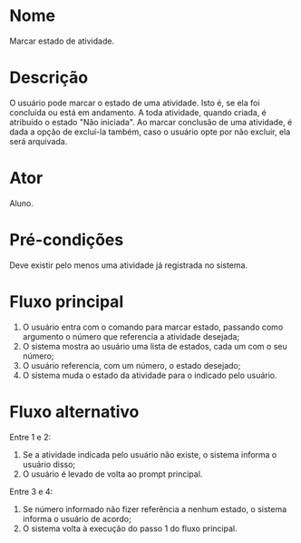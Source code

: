 # Nome
Marcar estado de atividade.

# Descrição
O usuário pode marcar o estado de uma atividade. Isto é, se ela foi concluída
ou está em andamento. A toda atividade, quando criada, é atribuído o estado
"Não iniciada". Ao marcar conclusão de uma atividade, é dada a opção de
excluí-la também, caso o usuário opte por não excluir, ela será arquivada.

# Ator
Aluno.

# Pré-condições
Deve existir pelo menos uma atividade já registrada no sistema.

# Fluxo principal
1. O usuário entra com o comando para marcar estado, passando como argumento o
   número que referencia a atividade desejada;
2. O sistema mostra ao usuário uma lista de estados, cada um com o seu número;
3. O usuário referencia, com um número, o estado desejado;
4. O sistema muda o estado da atividade para o indicado pelo usuário.

# Fluxo alternativo
Entre 1 e 2:
1. Se a atividade indicada pelo usuário não existe, o sistema informa o usuário
   disso;
2. O usuário é levado de volta ao prompt principal.

Entre 3 e 4:
1. Se número informado não fizer referência a nenhum estado, o sistema informa
   o usuário de acordo;
2. O sistema volta à execução do passo 1 do fluxo principal.

